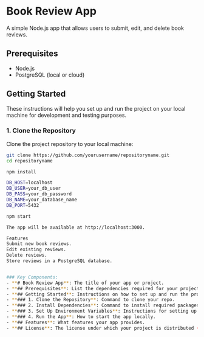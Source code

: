 # Book Review App

A simple Node.js app that allows users to submit, edit, and delete book reviews.

## Prerequisites

- Node.js
- PostgreSQL (local or cloud)

## Getting Started

These instructions will help you set up and run the project on your local machine for development and testing purposes.

### 1. Clone the Repository
Clone the project repository to your local machine:
```bash
git clone https://github.com/yourusername/repositoryname.git
cd repositoryname

npm install

DB_HOST=localhost
DB_USER=your_db_user
DB_PASS=your_db_password
DB_NAME=your_database_name
DB_PORT=5432

npm start

The app will be available at http://localhost:3000.

Features
Submit new book reviews.
Edit existing reviews.
Delete reviews.
Store reviews in a PostgreSQL database.


### Key Components:
- **# Book Review App**: The title of your app or project.
- **## Prerequisites**: List the dependencies required for your project (e.g., Node.js, PostgreSQL).
- **## Getting Started**: Instructions on how to set up and run the project.
- **### 1. Clone the Repository**: Command to clone your repo.
- **### 2. Install Dependencies**: Command to install required packages.
- **### 3. Set Up Environment Variables**: Instructions for setting up the `.env` file with sensitive data like database credentials.
- **### 4. Run the App**: How to start the app locally.
- **## Features**: What features your app provides.
- **## License**: The license under which your project is distributed (optional but recommended).

